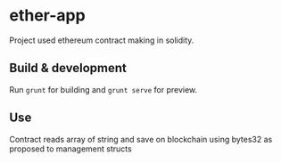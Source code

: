 # ether-app

Project used ethereum contract making in solidity.


## Build & development

Run `grunt` for building and `grunt serve` for preview.

## Use
Contract reads array of string and save on blockchain using bytes32 as proposed to management structs

